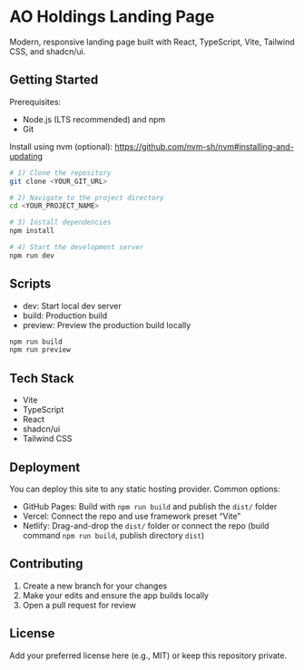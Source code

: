 # AO Holdings Landing Page

Modern, responsive landing page built with React, TypeScript, Vite, Tailwind CSS, and shadcn/ui.

## Getting Started

Prerequisites:

- Node.js (LTS recommended) and npm
- Git

Install using nvm (optional): https://github.com/nvm-sh/nvm#installing-and-updating

```sh
# 1) Clone the repository
git clone <YOUR_GIT_URL>

# 2) Navigate to the project directory
cd <YOUR_PROJECT_NAME>

# 3) Install dependencies
npm install

# 4) Start the development server
npm run dev
```

## Scripts

- dev: Start local dev server
- build: Production build
- preview: Preview the production build locally

```sh
npm run build
npm run preview
```

## Tech Stack

- Vite
- TypeScript
- React
- shadcn/ui
- Tailwind CSS

## Deployment

You can deploy this site to any static hosting provider. Common options:

- GitHub Pages: Build with `npm run build` and publish the `dist/` folder
- Vercel: Connect the repo and use framework preset “Vite”
- Netlify: Drag-and-drop the `dist/` folder or connect the repo (build command `npm run build`, publish directory `dist`)

## Contributing

1. Create a new branch for your changes
2. Make your edits and ensure the app builds locally
3. Open a pull request for review

## License

Add your preferred license here (e.g., MIT) or keep this repository private.
